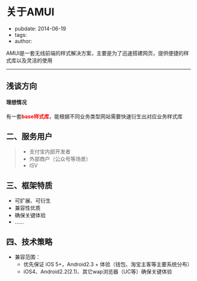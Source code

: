 # 关于AMUI
- pubdate: 2014-06-19
- tags:
- author:

AMUI是一套无线前端的样式解决方案，主要是为了迅速搭建网页，提供便捷的样式库以及灵活的使用

----

## 浅谈方向
#### 理想情况
有一套<span style="color:red">**base样式库**</span>，能根据不同业务类型网站需要快速衍生出对应业务样式库

## 二、服务用户
>* 支付宝内部开发者
>* 外部商户（公众号等场景）
>* ISV

## 三、框架特质
* 可扩展、可衍生
* 兼容性优质
* 确保关键体验
* ……

## 四、技术策略
* 兼容范围：
	* 优先保证 iOS 5+，Android2.3 + 体验（钱包、淘宝主客等主要系统分布）
	* iOS4、Android2.2(2.1)、其它wap浏览器（UC等）确保关键体验

